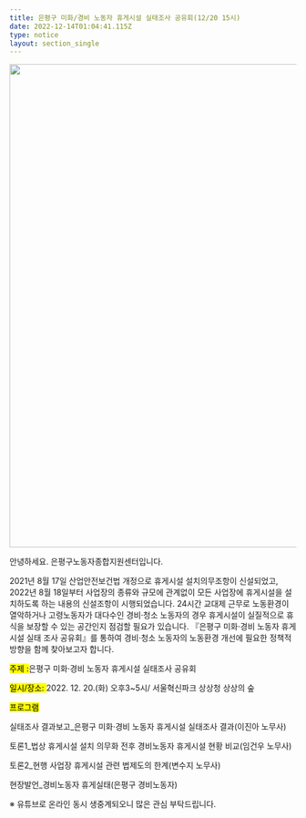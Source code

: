 ```yaml
---
title: ﻿은평구 미화/경비 노동자 휴게시설 실태조사 공유회(12/20 15시)
date: 2022-12-14T01:04:41.115Z
type: notice
layout: section_single
---
```

<p><img src="https://drive.tiny.cloud/1/engl1s97gj9hrxpoa7eh7z5f05ozxfm1box3nxkh4j7a43ei/2ee9e1c9-ddac-4046-a973-b22a090830bd" alt="" width="600" height="849" /></p>
<p id="SE-185c1283-2689-4aa2-8ea6-24bbcd18f0d2" class="se-text-paragraph se-text-paragraph-align-left se-is-text-paragraph-block-selected"><span id="SE-bca19d80-4927-4d40-a2c0-26e7dd7d1607" class="se-ff-nanumgothic se-fs15 __se-node">안녕하세요. 은평구노동자종합지원센터입니다.</span></p>
<p class="se-text-paragraph se-text-paragraph-align-left se-is-text-paragraph-block-selected"><span id="SE-cc013d03-5386-4ad4-917e-9a0c897607bd" class="se-ff-nanumgothic se-fs16 __se-node">2021년 8월 17일 산업안전보건법 개정으로 휴게시설 설치의무조항이 신설되었고, 2022년 8월 18일부터 사업장의 종류와 규모에 관계없이 모든 사업장에 휴게시설을 설치하도록 하는 내용의 신설조항이 시행되었습니다. 24시간 교대제 근무로 노동환경이 열악하거나 고령노동자가 대다수인 경비&middot;청소 노동자의 경우 휴게시설이 실질적으로 휴식을 보장할 수 있는 공간인지 점검할 필요가 있습니다. 『은평구 미화&middot;경비 노동자 휴게시설 실태 조사 공유회』를 통하여 경비&middot;청소 노동자의 노동환경 개선에 필요한 정책적 방향을 함께 찾아보고자 합니다.</span></p>
<p id="SE-b3815cb5-88e3-44f5-a444-6b2478d64270" class="se-text-paragraph se-text-paragraph-align-justify se-is-text-paragraph-block-selected"><span id="SE-573bd4fa-3a9e-4074-9fa8-9c4a04f85302" class="se-ff-nanumgothic se-fs16 __se-node"></span></p>
<p id="SE-a15df8f1-6edd-4d00-8354-66dd73e6f174" class="se-text-paragraph se-text-paragraph-align-center se-is-text-paragraph-block-selected"><span id="SE-168cc306-2600-49fd-b392-090e28b4c84b" class="se-ff-nanumbareunhipi se-fs19 se-highlight __se-node"><mark>주제 :</mark></span><span id="SE-658a5569-ee5b-4e53-a1e3-abe3770c9b7a" class="se-ff-nanumgothic se-fs19 __se-node">은평구 미화&middot;경비 노동자 휴게시설 실태조사 공유회</span></p>
<p id="SE-9920abf7-2596-48c9-b24b-7592dc3c77da" class="se-text-paragraph se-text-paragraph-align-center se-is-text-paragraph-block-selected"><span id="SE-56c65f45-bf23-4145-bc2d-5d6a0b4f342c" class="se-ff-nanumgothic se-fs19 __se-node"></span></p>
<p id="SE-f272a7f6-7e0c-480e-b150-5f4711a7c801" class="se-text-paragraph se-text-paragraph-align-center se-is-text-paragraph-block-selected"><span id="SE-a201209c-829e-4399-8481-bd8327af9446" class="se-ff-nanumbareunhipi se-fs19 se-highlight __se-node"><mark>일시/장소: </mark></span><span id="SE-93266071-8766-4028-8c0b-bfbf572e4daa" class="se-ff-nanumgothic se-fs19 __se-node">2022. 12. 20.(화) 오후3~5시/ 서울혁신파크 상상청 상상의 숲</span></p>
<p id="SE-ab632367-4840-4ebe-802c-b7a9f3f938d1" class="se-text-paragraph se-text-paragraph-align-center se-is-text-paragraph-block-selected"><span id="SE-e1e5250c-2ea9-4075-904b-ca1d3db4f6fe" class="se-ff-nanumgothic se-fs19 __se-node"></span></p>
<p id="SE-a989464f-ef47-49e0-a341-125a94ad1150" class="se-text-paragraph se-text-paragraph-align-center se-is-text-paragraph-block-selected"><span id="SE-ea57e6e7-1e38-4517-8bf4-8ce93b54968f" class="se-ff-nanumbareunhipi se-fs19 se-highlight __se-node"><mark>프로그램</mark></span></p>
<p id="SE-afd4e815-2602-4145-ad37-0ba753633643" class="se-text-paragraph se-text-paragraph-align-center se-is-text-paragraph-block-selected"><span id="SE-776d3714-4f38-42d7-99d3-24a27bef569a" class="se-ff-nanumgothic se-fs19 __se-node">실태조사 결과보고_은평구 미화&middot;경비 노동자 휴게시설 실태조사 결과(이진아 노무사)</span></p>
<p id="SE-9581f9d5-1799-4326-a6fb-9d5974d2abc6" class="se-text-paragraph se-text-paragraph-align-center se-is-text-paragraph-block-selected"><span id="SE-df42678f-f5d0-4f5d-8b61-be86c976aff2" class="se-ff-nanumgothic se-fs19 __se-node">토론1_법상 휴게시설 설치 의무화 전후 경비노동자 휴게시설 현황 비교(임건우 노무사)</span></p>
<p id="SE-e74586ab-896b-420c-979d-6364859bf71b" class="se-text-paragraph se-text-paragraph-align-center se-is-text-paragraph-block-selected"><span id="SE-c9b30aa4-a22d-4972-a897-cd1e955f0e9a" class="se-ff-nanumgothic se-fs19 __se-node">토론2_현행 사업장 휴게시설 관련 법제도의 한계(변수지 노무사)</span></p>
<p id="SE-d2ae730e-40b6-406f-88d0-e9d9d839dacd" class="se-text-paragraph se-text-paragraph-align-center se-is-text-paragraph-block-selected"><span id="SE-c2307717-fd78-49ed-9096-080112ac8b3d" class="se-ff-nanumgothic se-fs19 __se-node">현장발언_경비노동자 휴게실태(은평구 경비노동자)</span></p>
<p id="SE-4b8d9e05-46c4-410a-99d9-57cb3b84632d" class="se-text-paragraph se-text-paragraph-align-center se-is-text-paragraph-block-selected"><span id="SE-f8adad4a-491e-415c-9600-fd02807f2f72" class="se-ff-nanumgothic se-fs15 __se-node"></span></p>
<p id="SE-20c75bc1-b599-48cd-9aaa-108547840ced" class="se-text-paragraph se-text-paragraph-align-center se-is-text-paragraph-block-selected"><span id="SE-11e881ad-2ba1-487f-a961-a79759f0e3d2" class="se-ff-nanumgothic se-fs15 __se-node">※ 유튜브로 온라인 동시 생중계</span><span id="SE-49bd0578-291d-416e-8be6-53a68814c85e" class="se-ff-nanumgothic se-fs15 __se-node">되오니 많은 관심 부탁드립니다.</span></p>